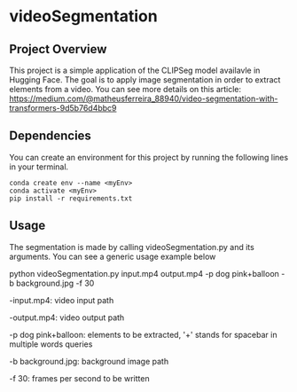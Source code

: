 # videoSegmentation

## Project Overview

This project is a simple application of the CLIPSeg model availavle in Hugging Face. The goal is to apply image segmentation in order to extract elements
from a video. You can see more details on this article: https://medium.com/@matheusferreira_88940/video-segmentation-with-transformers-9d5b76d4bbc9


## Dependencies

You can create an environment for this project by running the following lines in your terminal.

```
conda create env --name <myEnv>
conda activate <myEnv>
pip install -r requirements.txt
```

## Usage

The segmentation is made by calling videoSegmentation.py and its arguments. You can see a generic usage example below

python videoSegmentation.py input.mp4 output.mp4 -p dog pink+balloon -b background.jpg -f 30

-input.mp4: video input path

-output.mp4: video output path

-p dog pink+balloon: elements to be extracted, '+' stands for spacebar in multiple words queries

-b background.jpg: background image path

-f 30: frames per second to be written
